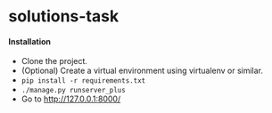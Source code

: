 # solutions-task

#### Installation

* Clone the project.
* (Optional) Create a virtual environment using virtualenv or similar.
* `pip install -r requirements.txt`
* `./manage.py runserver_plus`
* Go to http://127.0.0.1:8000/
